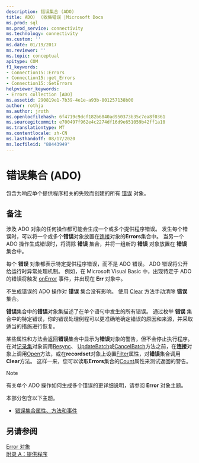```yaml
---
description: 错误集合 (ADO)
title: ADO)  (收集错误 |Microsoft Docs
ms.prod: sql
ms.prod_service: connectivity
ms.technology: connectivity
ms.custom: ''
ms.date: 01/19/2017
ms.reviewer: ''
ms.topic: conceptual
apitype: COM
f1_keywords:
- Connection15::Errors
- Connection15::get_Errors
- Connection15::GetErrors
helpviewer_keywords:
- Errors collection [ADO]
ms.assetid: 290819e1-7b39-4e1e-a93b-801257138b00
author: rothja
ms.author: jroth
ms.openlocfilehash: 6f4719c9dcf182b6840ad950373b35c7ea8f0361
ms.sourcegitcommit: e700497f962e4c2274df16d9e651059b42ff1a10
ms.translationtype: MT
ms.contentlocale: zh-CN
ms.lasthandoff: 08/17/2020
ms.locfileid: "88443949"
---
```

# <a name="errors-collection-ado"></a>错误集合 (ADO)
包含为响应单个提供程序相关的失败而创建的所有 [错误](../../../ado/reference/ado-api/error-object.md) 对象。  
  
## <a name="remarks"></a>备注  
 涉及 ADO 对象的任何操作都可能会生成一个或多个提供程序错误。 发生每个错误时，可以将一个或多个**错误**对象放置在[连接](../../../ado/reference/ado-api/connection-object-ado.md)对象的**Errors**集合中。 当另一个 ADO 操作生成错误时，将清除 **错误** 集合，并将一组新的 **错误** 对象放置在 **错误** 集合中。  
  
 每个 **错误** 对象都表示特定提供程序错误，而不是 ADO 错误。 ADO 错误将公开给运行时异常处理机制。 例如，在 Microsoft Visual Basic 中，出现特定于 ADO 的错误将触发 [onError](../../../ado/reference/rds-api/onerror-event-rds.md) 事件，并出现在 **Err** 对象中。  
  
 不生成错误的 ADO 操作对 **错误** 集合没有影响。 使用 [Clear](../../../ado/reference/ado-api/clear-method-ado.md) 方法手动清除 **错误** 集合。  
  
 **错误**集合中的**错误**对象集描述了在单个语句中发生的所有错误。 通过枚举 **错误** 集合中的特定错误，你的错误处理例程可以更准确地确定错误的原因和来源，并采取适当的措施进行恢复。  
  
 某些属性和方法会返回**错误**集合中显示为**错误**对象的警告，但不会停止执行程序。 在对[记录集](../../../ado/reference/ado-api/recordset-object-ado.md)对象调用[Resync](../../../ado/reference/ado-api/resync-method.md)、 [UpdateBatch](../../../ado/reference/ado-api/updatebatch-method.md)或[CancelBatch](../../../ado/reference/ado-api/cancelbatch-method-ado.md)方法之前，在**连接**对象上调用[Open](../../../ado/reference/ado-api/open-method-ado-connection.md)方法，或在**recordset**对象上设置[Filter](../../../ado/reference/ado-api/filter-property.md)属性，对**错误**集合调用**Clear**方法。 这样一来，您可以读取**Errors**集合的[Count](../../../ado/reference/ado-api/count-property-ado.md)属性来测试返回的警告。  
  
> [!NOTE]
>  有关单个 ADO 操作如何生成多个错误的更详细说明，请参阅 **Error** 对象主题。  
  
 本部分包含以下主题。  
  
-   [错误集合属性、方法和事件](../../../ado/reference/ado-api/errors-collection-properties-methods-and-events.md)  
  
## <a name="see-also"></a>另请参阅  
 [Error 对象](../../../ado/reference/ado-api/error-object.md)   
 [附录 A：提供程序](../../../ado/guide/appendixes/appendix-a-providers.md)
